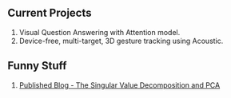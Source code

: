 ## Current Projects

1. Visual Question Answering with Attention model.
2. Device-free, multi-target, 3D gesture tracking using Acoustic.

## Funny Stuff

1. [Published Blog - The Singular Value Decomposition and PCA](https://medium.com/@lineyin/the-singular-value-decomposition-and-pca-cae825ff28fc)
